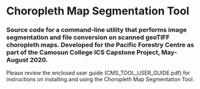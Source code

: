 # Choropleth Map Segmentation Tool
### Source code for a command-line utility that performs image segmentation and file conversion on scanned geoTIFF choropleth maps.  Developed for the Pacific Forestry Centre as part of the Camosun College ICS Capstone Project, May-August 2020.

Please review the enclosed user guide (CMS_TOOL_USER_GUIDE.pdf) for instructions on installing and using the Choropleth Map Segmentation Tool.
